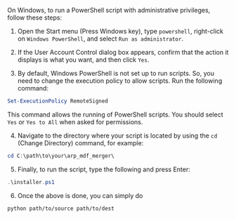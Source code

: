 On Windows, to run a PowerShell script with administrative privileges, follow these steps:

1. Open the Start menu (Press Windows key), type `powershell`, right-click on `Windows PowerShell`, and select `Run as administrator`.

2. If the User Account Control dialog box appears, confirm that the action it displays is what you want, and then click `Yes`.

3. By default, Windows PowerShell is not set up to run scripts. So, you need to change the execution policy to allow scripts. Run the following command:

```powershell
Set-ExecutionPolicy RemoteSigned
```

This command allows the running of PowerShell scripts. You should select `Yes` or `Yes to All` when asked for permissions.

4. Navigate to the directory where your script is located by using the `cd` (Change Directory) command, for example:

```powershell
cd C:\path\to\your\arp_mdf_merger\
```

5. Finally, to run the script, type the following and press Enter:

```powershell
.\installer.ps1
```

6. Once the above is done, you can simply do
```
python path/to/source path/to/dest
```